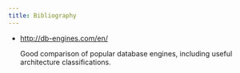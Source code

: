 ```yaml
---
title: Bibliography
---
```


-   <http://db-engines.com/en/>

    Good comparison of popular database engines, including useful architecture classifications.
